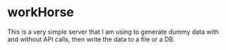 # workHorse

This is a very simple server that I am using to generate dummy data with and without API calls, then write the data to a file or a DB.
